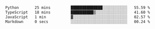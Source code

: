 <!--START_SECTION:waka-->

```txt
Python       25 mins         ██████████████░░░░░░░░░░░   55.59 %
TypeScript   18 mins         ██████████▒░░░░░░░░░░░░░░   41.60 %
JavaScript   1 min           ▓░░░░░░░░░░░░░░░░░░░░░░░░   02.57 %
Markdown     0 secs          ░░░░░░░░░░░░░░░░░░░░░░░░░   00.24 %
```

<!--END_SECTION:waka--> 
 
